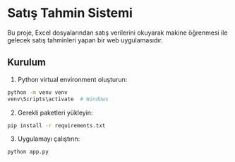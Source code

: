 # Satış Tahmin Sistemi

Bu proje, Excel dosyalarından satış verilerini okuyarak makine öğrenmesi ile gelecek satış tahminleri yapan bir web uygulamasıdır.

## Kurulum

1. Python virtual environment oluşturun:
```bash
python -m venv venv
venv\Scripts\activate  # Windows
```

2. Gerekli paketleri yükleyin:
```bash
pip install -r requirements.txt
```

3. Uygulamayı çalıştırın:
```bash
python app.py
```
